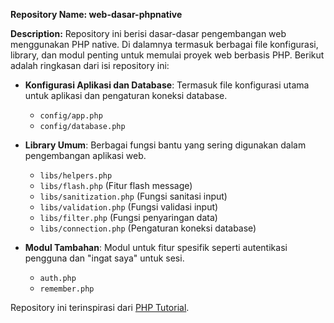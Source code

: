 **Repository Name: web-dasar-phpnative**

**Description:**
Repository ini berisi dasar-dasar pengembangan web menggunakan PHP native. Di dalamnya termasuk berbagai file konfigurasi, library, dan modul penting untuk memulai proyek web berbasis PHP. Berikut adalah ringkasan dari isi repository ini:

- **Konfigurasi Aplikasi dan Database**: Termasuk file konfigurasi utama untuk aplikasi dan pengaturan koneksi database.
  - `config/app.php`
  - `config/database.php`

- **Library Umum**: Berbagai fungsi bantu yang sering digunakan dalam pengembangan aplikasi web.
  - `libs/helpers.php`
  - `libs/flash.php` (Fitur flash message)
  - `libs/sanitization.php` (Fungsi sanitasi input)
  - `libs/validation.php` (Fungsi validasi input)
  - `libs/filter.php` (Fungsi penyaringan data)
  - `libs/connection.php` (Pengaturan koneksi database)

- **Modul Tambahan**: Modul untuk fitur spesifik seperti autentikasi pengguna dan "ingat saya" untuk sesi.
  - `auth.php`
  - `remember.php`

Repository ini terinspirasi dari [PHP Tutorial](https://www.phptutorial.net/).